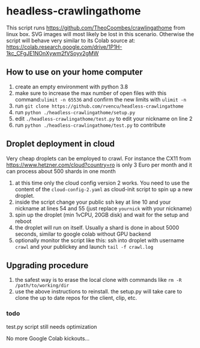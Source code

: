 # headless-crawlingathome

This script runs https://github.com/TheoCoombes/crawlingathome from linux box. SVG images will most likely be lost in this scenario. Otherwise the script will behave very similar to its Colab source at: https://colab.research.google.com/drive/1P1H-1kc_CFgJE1NOnXywm2fVSoyv2gMW

## How to use on your home computer

1. create an empty environment with python 3.8
2. make sure to increase the max number of open files with this command:```ulimit -n 65536``` and confirm the new limits with ```ulimit -n```
3. run ```git clone https://github.com/rvencu/headless-crawlingathome```
4. run ```python ./headless-crawlingathome/setup.py```
5. edit ```./headless-crawlingathome/test.py``` to edit your nickname on line 2
6. run ```python ./headless-crawlingathome/test.py``` to contribute

## Droplet deployment in cloud

Very cheap droplets can be employed to crawl. For instance the CX11 from https://www.hetzner.com/cloud?country=ro is only 3 Euro per month and it can process about 500 shards in one month

1. at this time only the cloud config version 2 works. You need to use the content of the ```cloud-config-2.yaml``` as cloud-init script to spin up a new droplet.
2. inside the script change your public ssh key at line 10 and your nickname at lines 54 and 55 (just replace ```yournick``` with your nickname)
3. spin up the droplet (min 1vCPU, 20GB disk) and wait for the setup and reboot
4. the droplet will run on itself. Usually a shard is done in about 5000 seconds, similar to google colab without GPU backend
5. optionally monitor the script like this: ssh into droplet with username ```crawl``` and your publickey and launch ```tail -f crawl.log```

## Upgrading procedure

1. the safest way is to erase the local clone with commands like ```rm -R /path/to/working/dir```
2. use the above instructions to reinstall. the setup.py will take care to clone the up to date repos for the client, clip, etc.

### todo
test.py script still needs optimization

No more Google Colab kickouts...
